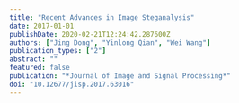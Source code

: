 ```yaml
---
title: "Recent Advances in Image Steganalysis"
date: 2017-01-01
publishDate: 2020-02-21T12:24:42.287600Z
authors: ["Jing Dong", "Yinlong Qian", "Wei Wang"]
publication_types: ["2"]
abstract: ""
featured: false
publication: "*Journal of Image and Signal Processing*"
doi: "10.12677/jisp.2017.63016"
---
```


